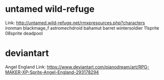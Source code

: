 # untamed wild-refuge
Link: http://untamed.wild-refuge.net/rmxpresources.php?characters
ironman
blackmage_f
astromechdroid
bahamut
barret
wintersoldier
11sprite
08sprite
deadpool

# deviantart
Angel England
Link: https://www.deviantart.com/pianodream/art/RPG-MAKER-XP-Sprite-Angel-England-293178294